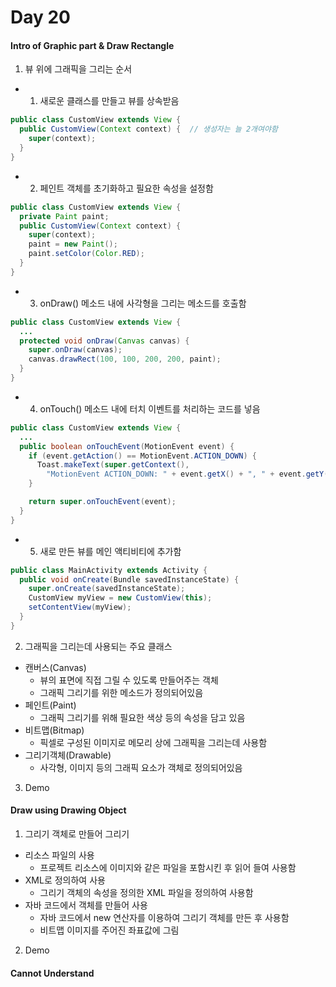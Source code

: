 # Day 20

#### Intro of Graphic part & Draw Rectangle
1. 뷰 위에 그래픽을 그리는 순서
  - 1) 새로운 클래스를 만들고 뷰를 상속받음
  ```java
  public class CustomView extends View {
    public CustomView(Context context) {  // 생성자는 늘 2개여야함
      super(context);
    }
  }
  ```
  - 2) 페인트 객체를 초기화하고 필요한 속성을 설정함
  ```java
  public class CustomView extends View {
    private Paint paint;
    public CustomView(Context context) {
      super(context);
      paint = new Paint();
      paint.setColor(Color.RED);
    }
  }
  ```
  - 3) onDraw() 메소드 내에 사각형을 그리는 메소드를 호출함
  ```java
  public class CustomView extends View {
    ...
    protected void onDraw(Canvas canvas) {
      super.onDraw(canvas);
      canvas.drawRect(100, 100, 200, 200, paint);
    }
  }
  ```
  - 4) onTouch() 메소드 내에 터치 이벤트를 처리하는 코드를 넣음
  ```java
  public class CustomView extends View {
    ...
    public boolean onTouchEvent(MotionEvent event) {
      if (event.getAction() == MotionEvent.ACTION_DOWN) {
        Toast.makeText(super.getContext(),
          "MotionEvent ACTION_DOWN: " + event.getX() + ", " + event.getY(), 1000).show();
      }

      return super.onTouchEvent(event);
    }
  }
  ```
  - 5) 새로 만든 뷰를 메인 액티비티에 추가함
  ```java
  public class MainActivity extends Activity {
    public void onCreate(Bundle savedInstanceState) {
      super.onCreate(savedInstanceState);
      CustomView myView = new CustomView(this);
      setContentView(myView);
    }
  }
  ```
2. 그래픽을 그리는데 사용되는 주요 클래스
  - 캔버스(Canvas)
    + 뷰의 표면에 직접 그릴 수 있도록 만들어주는 객체
    + 그래픽 그리기를 위한 메소드가 정의되어있음
  - 페인트(Paint)
    + 그래픽 그리기를 위해 필요한 색상 등의 속성을 담고 있음
  - 비트맵(Bitmap)
    + 픽셀로 구성된 이미지로 메모리 상에 그래픽을 그리는데 사용함
  - 그리기객체(Drawable)
    + 사각형, 이미지 등의 그래픽 요소가 객체로 정의되어있음
3. Demo

#### Draw using Drawing Object
1. 그리기 객체로 만들어 그리기
  - 리소스 파일의 사용
    + 프로젝트 리소스에 이미지와 같은 파일을 포함시킨 후 읽어 들여 사용함
  - XML로 정의하여 사용
    + 그리기 객체의 속성을 정의한 XML 파일을 정의하여 사용함
  - 자바 코드에서 객체를 만들어 사용
    + 자바 코드에서 new 연산자를 이용하여 그리기 객체를 만든 후 사용함
    + 비트맵 이미지를 주어진 좌표값에 그림
2. Demo

#### Cannot Understand
